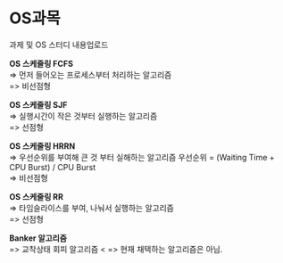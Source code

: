 # OS과목

과제 및 OS 스터디 내용업로드

<strong> OS 스케줄링 FCFS <br> </strong>
=> 먼저 들어오는 프로세스부터 처리하는 알고리즘 <br>
=> 비선점형
<br>

<strong> OS 스케줄링 SJF <br></strong>
=> 실행시간이 작은 것부터 실행하는 알고리즘 <br>
=> 선점형
<br>

<strong> OS 스케줄링 HRRN <br></strong>
=> 우선순위를 부여해 큰 것 부터 실해하는 알고리즘 우선순위 = (Waiting Time + CPU Burst) / CPU Burst<br>
=> 비선점형
<br>

<strong> OS 스케줄링 RR <br></strong>
=> 타임슬라이스를 부여, 나눠서 실행하는 알고리즘 <br>
=> 선점형
<br>

<strong> Banker 알고리즘 <br> </strong>
=> 교착상태 회피 알고리즘 <
=> 현재 채택하는 알고리즘은 아님.
